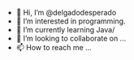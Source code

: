 - 👋 Hi, I’m @delgadodesperado
- 👀 I’m interested in programming.
- 🌱 I’m currently learning Java/
- 💞️ I’m looking to collaborate on ...
- 📫 How to reach me ...

<!---
delgadodesperado/delgadodesperado is a ✨ special ✨ repository because its `README.md` (this file) appears on your GitHub profile.
You can click the Preview link to take a look at your changes.
--->
